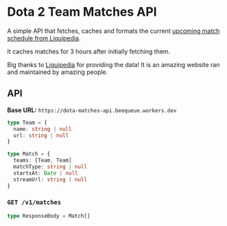 # Dota 2 Team Matches API

A simple API that fetches, caches and formats the current [upcoming match schedule from Liquipedia](https://liquipedia.net/dota2/Liquipedia:Upcoming_and_ongoing_matches).

It caches matches for 3 hours after initially fetching them.

Big thanks to [Liquipedia](https://liquipedia.net) for providing the data! It is an amazing website ran and maintained by amazing people.

## API

**Base URL:** `https://dota-matches-api.beequeue.workers.dev`

```ts
type Team = {
  name: string | null
  url: string | null
}

type Match = {
  teams: [Team, Team]
  matchType: string | null
  startsAt: Date | null
  streamUrl: string | null
}
```

### `GET /v1/matches`

```ts
type ResponseBody = Match[]
```
